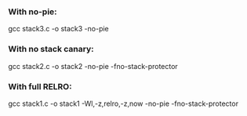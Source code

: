 
### With no-pie:
gcc stack3.c -o stack3 -no-pie

### With no stack canary:
gcc stack2.c -o stack2 -no-pie -fno-stack-protector

### With full RELRO:
gcc stack1.c -o stack1 -Wl,-z,relro,-z,now -no-pie -fno-stack-protector
